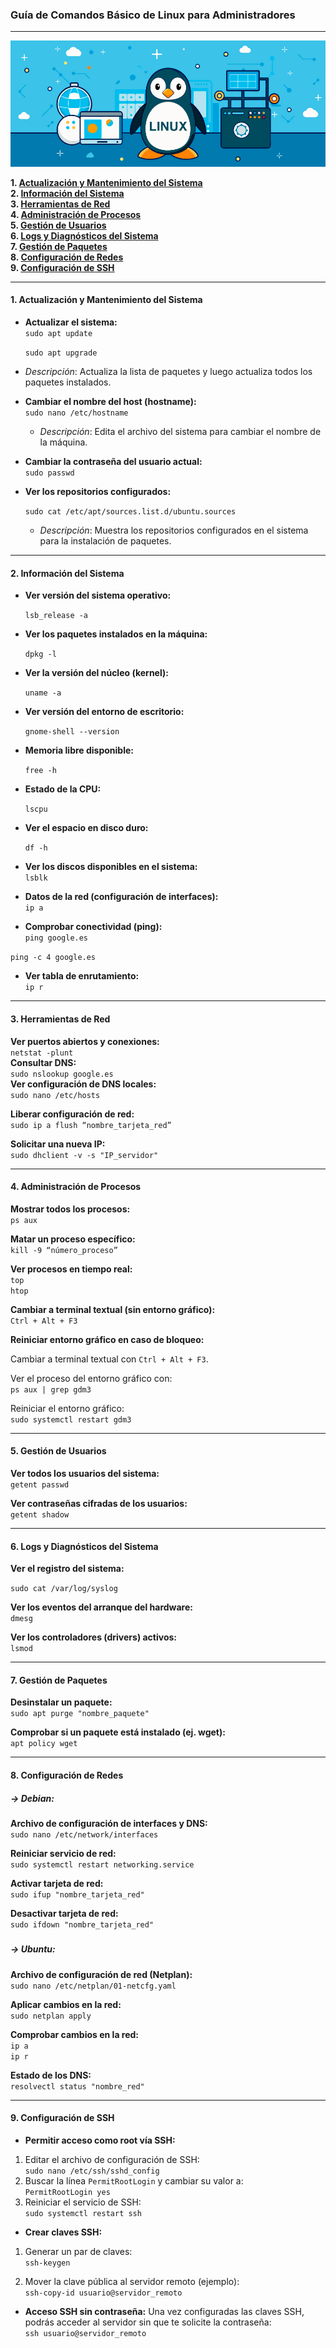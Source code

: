 ### **Guía de Comandos Básico de Linux para Administradores**
  

---
![imagen](/img/linux.jpg)

**1\. [Actualización y Mantenimiento del Sistema](actualizacion.md)**  
**2\. [Información del Sistema](informacion.md)**  
**3\. [Herramientas de Red](herramientas.md)**  
**4\. [Administración de Procesos](administracion.md)**  
**5\. [Gestión de Usuarios](gestion.md)**  
**6\. [Logs y Diagnósticos del Sistema](logs.md)**  
**7\. [Gestión de Paquetes](paquetes.md)**  
**8\. [Configuración de Redes](redes.md)**  
**9\. [Configuración de SSH](ssh.md)**  

---


#### **1\. Actualización y Mantenimiento del Sistema**

- **Actualizar el sistema:**  
  `sudo apt update`

  `sudo apt upgrade`

* *Descripción*: Actualiza la lista de paquetes y luego actualiza todos los paquetes instalados.  
    
- **Cambiar el nombre del host (hostname):**  
  `sudo nano /etc/hostname`  
  * *Descripción*: Edita el archivo del sistema para cambiar el nombre de la máquina.  
      
- **Cambiar la contraseña del usuario actual:**  
  `sudo passwd`  
    
- **Ver los repositorios configurados:**

  `sudo cat /etc/apt/sources.list.d/ubuntu.sources`  
  * *Descripción*: Muestra los repositorios configurados en el sistema para la instalación de paquetes.

---

#### **2\. Información del Sistema**

- **Ver versión del sistema operativo:**

  ```lsb_release -a```

- **Ver los paquetes instalados en la máquina:**

  `dpkg -l`

- **Ver la versión del núcleo (kernel):**

  `uname -a`  
    
- **Ver versión del entorno de escritorio:**

  `gnome-shell --version`  
    
- **Memoria libre disponible:**

  `free -h`  
    
- **Estado de la CPU:**  
    
  `lscpu`  
    
- **Ver el espacio en disco duro:**  
    
  `df -h`  
    
- **Ver los discos disponibles en el sistema:**  
  `lsblk`  
    
- **Datos de la red (configuración de interfaces):**  
  `ip a`  
    
- **Comprobar conectividad (ping):**  
  `ping google.es`

`ping -c 4 google.es`

- **Ver tabla de enrutamiento:**  
  `ip r`

---

#### **3\. Herramientas de Red**

**Ver puertos abiertos y conexiones:**  
`netstat -plunt`  
**Consultar DNS:**  
`sudo nslookup google.es`  
**Ver configuración de DNS locales:**  
`sudo nano /etc/hosts`

**Liberar configuración de red:**  
`sudo ip a flush “nombre_tarjeta_red”`

**Solicitar una nueva IP:**  
`sudo dhclient -v -s "IP_servidor"`

---

#### **4\. Administración de Procesos**

**Mostrar todos los procesos:**  
`ps aux`

**Matar un proceso específico:**  
`kill -9 “número_proceso”`

**Ver procesos en tiempo real:**  
`top`  
`htop`

**Cambiar a terminal textual (sin entorno gráfico):**  
`Ctrl + Alt + F3`

**Reiniciar entorno gráfico en caso de bloqueo:**

Cambiar a terminal textual con `Ctrl + Alt + F3`.

Ver el proceso del entorno gráfico con:  
`ps aux | grep gdm3`

Reiniciar el entorno gráfico:  
`sudo systemctl restart gdm3`

---

#### **5\. Gestión de Usuarios**

**Ver todos los usuarios del sistema:**  
`getent passwd`

**Ver contraseñas cifradas de los usuarios:**  
`getent shadow`

---

#### **6\. Logs y Diagnósticos del Sistema**

**Ver el registro del sistema:**

`sudo cat /var/log/syslog`

**Ver los eventos del arranque del hardware:**  
`dmesg`

**Ver los controladores (drivers) activos:**  
`lsmod`

---

#### **7\. Gestión de Paquetes**

**Desinstalar un paquete:**  
`sudo apt purge "nombre_paquete"`

**Comprobar si un paquete está instalado (ej. wget):**  
`apt policy wget`

---

#### **8\. Configuración de Redes**

##### **→ Debian:**

**Archivo de configuración de interfaces y DNS:**  
`sudo nano /etc/network/interfaces`

**Reiniciar servicio de red:**  
`sudo systemctl restart networking.service`

**Activar tarjeta de red:**  
`sudo ifup "nombre_tarjeta_red"`

**Desactivar tarjeta de red:**  
`sudo ifdown "nombre_tarjeta_red"`

##### 

##### **→ Ubuntu:**

**Archivo de configuración de red (Netplan):**  
`sudo nano /etc/netplan/01-netcfg.yaml`

**Aplicar cambios en la red:**  
`sudo netplan apply`

**Comprobar cambios en la red:**  
`ip a`  
`ip r`

**Estado de los DNS:**  
`resolvectl status "nombre_red"`

---

#### **9\. Configuración de SSH**

* **Permitir acceso como root vía SSH:**  
    
1. Editar el archivo de configuración de SSH:  
   `sudo nano /etc/ssh/sshd_config`  
2. Buscar la línea `PermitRootLogin` y cambiar su valor a:  
   `PermitRootLogin yes`  
3. Reiniciar el servicio de SSH:  
   `sudo systemctl restart ssh`

* **Crear claves SSH:**  
1. Generar un par de claves:  
   `ssh-keygen`  
     
1. Mover la clave pública al servidor remoto (ejemplo):  
   `ssh-copy-id usuario@servidor_remoto`

* **Acceso SSH sin contraseña:** Una vez configuradas las claves SSH, podrás acceder al servidor sin que te solicite la contraseña:  
  `ssh usuario@servidor_remoto`


